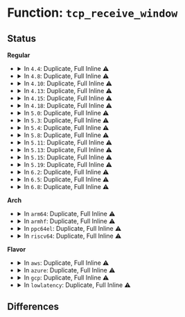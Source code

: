 # Function: <code>tcp_receive_window</code>

## Status
<b>Regular</b>
<ul>
<li>
<details>
<summary>In <code>4.4</code>: Duplicate, Full Inline ⚠️</summary>

**Collision:** Static Duplication

**Inline:** Full

**Transformation:** False

**Instances:**

```
In net/ipv4/tcp.c (ffffffff81765fa7)
Location: include/net/tcp.h:688
Inline: True
Inline callers:
  - net/ipv4/tcp.c:tcp_cleanup_rbuf
```
```
In net/ipv4/tcp_input.c (ffffffff8177007d)
Location: include/net/tcp.h:688
Inline: True
Inline callers:
  - net/ipv4/tcp_input.c:tcp_data_queue
  - net/ipv4/tcp_input.c:tcp_data_queue
  - net/ipv4/tcp_input.c:tcp_data_queue
  - net/ipv4/tcp_input.c:tcp_validate_incoming
```
```
In net/ipv4/tcp_output.c (ffffffff81775f78)
Location: include/net/tcp.h:688
Inline: True
Inline callers:
  - net/ipv4/tcp_output.c:tcp_transmit_skb
```
```
In net/ipv4/tcp_minisocks.c (ffffffff8177ff2b)
Location: include/net/tcp.h:688
Inline: True
Inline callers:
  - net/ipv4/tcp_minisocks.c:tcp_time_wait
```
</details>
</li>
<li>
<details>
<summary>In <code>4.8</code>: Duplicate, Full Inline ⚠️</summary>

**Collision:** Static Duplication

**Inline:** Full

**Transformation:** False

**Instances:**

```
In net/ipv4/tcp.c (ffffffff817d2517)
Location: include/net/tcp.h:684
Inline: True
Inline callers:
  - net/ipv4/tcp.c:tcp_cleanup_rbuf
```
```
In net/ipv4/tcp_input.c (ffffffff817de98f)
Location: include/net/tcp.h:684
Inline: True
Inline callers:
  - net/ipv4/tcp_input.c:tcp_validate_incoming
  - net/ipv4/tcp_input.c:tcp_data_queue
  - net/ipv4/tcp_input.c:tcp_data_queue
  - net/ipv4/tcp_input.c:tcp_data_queue
```
```
In net/ipv4/tcp_output.c (ffffffff817e2f49)
Location: include/net/tcp.h:684
Inline: True
Inline callers:
  - net/ipv4/tcp_output.c:tcp_transmit_skb
```
```
In net/ipv4/tcp_minisocks.c (ffffffff817ed419)
Location: include/net/tcp.h:684
Inline: True
Inline callers:
  - net/ipv4/tcp_minisocks.c:tcp_time_wait
```
</details>
</li>
<li>
<details>
<summary>In <code>4.10</code>: Duplicate, Full Inline ⚠️</summary>

**Collision:** Static Duplication

**Inline:** Full

**Transformation:** False

**Instances:**

```
In net/ipv4/tcp.c (ffffffff81802307)
Location: include/net/tcp.h:682
Inline: True
Inline callers:
  - net/ipv4/tcp.c:tcp_cleanup_rbuf
```
```
In net/ipv4/tcp_input.c (ffffffff8180ed6f)
Location: include/net/tcp.h:682
Inline: True
Inline callers:
  - net/ipv4/tcp_input.c:tcp_validate_incoming
  - net/ipv4/tcp_input.c:tcp_data_queue
  - net/ipv4/tcp_input.c:tcp_data_queue
  - net/ipv4/tcp_input.c:tcp_data_queue
```
```
In net/ipv4/tcp_output.c (ffffffff818135f9)
Location: include/net/tcp.h:682
Inline: True
Inline callers:
  - net/ipv4/tcp_output.c:tcp_transmit_skb
```
```
In net/ipv4/tcp_minisocks.c (ffffffff8181dd29)
Location: include/net/tcp.h:682
Inline: True
Inline callers:
  - net/ipv4/tcp_minisocks.c:tcp_time_wait
```
</details>
</li>
<li>
<details>
<summary>In <code>4.13</code>: Duplicate, Full Inline ⚠️</summary>

**Collision:** Static Duplication

**Inline:** Full

**Transformation:** False

**Instances:**

```
In net/ipv4/tcp.c (ffffffff8182246a)
Location: include/net/tcp.h:690
Inline: True
Inline callers:
  - net/ipv4/tcp.c:tcp_cleanup_rbuf
```
```
In net/ipv4/tcp_input.c (ffffffff8182ec91)
Location: include/net/tcp.h:690
Inline: True
Inline callers:
  - net/ipv4/tcp_input.c:tcp_validate_incoming
  - net/ipv4/tcp_input.c:tcp_data_queue
  - net/ipv4/tcp_input.c:tcp_data_queue
  - net/ipv4/tcp_input.c:tcp_data_queue
```
```
In net/ipv4/tcp_output.c (ffffffff81833801)
Location: include/net/tcp.h:690
Inline: True
Inline callers:
  - net/ipv4/tcp_output.c:tcp_transmit_skb
```
```
In net/ipv4/tcp_minisocks.c (ffffffff8183e490)
Location: include/net/tcp.h:690
Inline: True
Inline callers:
  - net/ipv4/tcp_minisocks.c:tcp_time_wait
```
</details>
</li>
<li>
<details>
<summary>In <code>4.15</code>: Duplicate, Full Inline ⚠️</summary>

**Collision:** Static Duplication

**Inline:** Full

**Transformation:** False

**Instances:**

```
In net/ipv4/tcp.c (ffffffff818a156a)
Location: include/net/tcp.h:666
Inline: True
Inline callers:
  - net/ipv4/tcp.c:tcp_cleanup_rbuf
```
```
In net/ipv4/tcp_input.c (ffffffff818adcc1)
Location: include/net/tcp.h:666
Inline: True
Inline callers:
  - net/ipv4/tcp_input.c:tcp_validate_incoming
  - net/ipv4/tcp_input.c:tcp_data_queue
  - net/ipv4/tcp_input.c:tcp_data_queue
  - net/ipv4/tcp_input.c:tcp_data_queue
```
```
In net/ipv4/tcp_output.c (ffffffff818b2b91)
Location: include/net/tcp.h:666
Inline: True
Inline callers:
  - net/ipv4/tcp_output.c:tcp_transmit_skb
```
```
In net/ipv4/tcp_minisocks.c (ffffffff818bdcc0)
Location: include/net/tcp.h:666
Inline: True
Inline callers:
  - net/ipv4/tcp_minisocks.c:tcp_time_wait
```
</details>
</li>
<li>
<details>
<summary>In <code>4.18</code>: Duplicate, Full Inline ⚠️</summary>

**Collision:** Static Duplication

**Inline:** Full

**Transformation:** False

**Instances:**

```
In net/ipv4/tcp.c (ffffffff818f6044)
Location: include/net/tcp.h:676
Inline: True
Inline callers:
  - net/ipv4/tcp.c:tcp_cleanup_rbuf
```
```
In net/ipv4/tcp_input.c (ffffffff819031e9)
Location: include/net/tcp.h:676
Inline: True
Inline callers:
  - net/ipv4/tcp_input.c:tcp_validate_incoming
  - net/ipv4/tcp_input.c:tcp_data_queue
  - net/ipv4/tcp_input.c:tcp_data_queue
  - net/ipv4/tcp_input.c:tcp_data_queue
```
```
In net/ipv4/tcp_output.c (ffffffff81908087)
Location: include/net/tcp.h:676
Inline: True
Inline callers:
  - net/ipv4/tcp_output.c:__tcp_transmit_skb
```
```
In net/ipv4/tcp_minisocks.c (ffffffff81912744)
Location: include/net/tcp.h:676
Inline: True
Inline callers:
  - net/ipv4/tcp_minisocks.c:tcp_time_wait
```
</details>
</li>
<li>
<details>
<summary>In <code>5.0</code>: Duplicate, Full Inline ⚠️</summary>

**Collision:** Static Duplication

**Inline:** Full

**Transformation:** False

**Instances:**

```
In net/ipv4/tcp.c (ffffffff81923c04)
Location: include/net/tcp.h:703
Inline: True
Inline callers:
  - net/ipv4/tcp.c:tcp_cleanup_rbuf
```
```
In net/ipv4/tcp_input.c (ffffffff81931339)
Location: include/net/tcp.h:703
Inline: True
Inline callers:
  - net/ipv4/tcp_input.c:tcp_validate_incoming
  - net/ipv4/tcp_input.c:tcp_data_queue
  - net/ipv4/tcp_input.c:tcp_data_queue
  - net/ipv4/tcp_input.c:tcp_data_queue
```
```
In net/ipv4/tcp_output.c (ffffffff8193636c)
Location: include/net/tcp.h:703
Inline: True
Inline callers:
  - net/ipv4/tcp_output.c:__tcp_transmit_skb
```
```
In net/ipv4/tcp_minisocks.c (ffffffff81940f14)
Location: include/net/tcp.h:703
Inline: True
Inline callers:
  - net/ipv4/tcp_minisocks.c:tcp_time_wait
```
</details>
</li>
<li>
<details>
<summary>In <code>5.3</code>: Duplicate, Full Inline ⚠️</summary>

**Collision:** Static Duplication

**Inline:** Full

**Transformation:** False

**Instances:**

```
In net/ipv4/tcp.c (ffffffff8198657e)
Location: include/net/tcp.h:704
Inline: True
Inline callers:
  - net/ipv4/tcp.c:tcp_cleanup_rbuf
```
```
In net/ipv4/tcp_input.c (ffffffff81994a30)
Location: include/net/tcp.h:704
Inline: True
Inline callers:
  - net/ipv4/tcp_input.c:tcp_validate_incoming
  - net/ipv4/tcp_input.c:tcp_data_queue
  - net/ipv4/tcp_input.c:tcp_data_queue
```
```
In net/ipv4/tcp_output.c (ffffffff8199a738)
Location: include/net/tcp.h:704
Inline: True
Inline callers:
  - net/ipv4/tcp_output.c:__tcp_transmit_skb
```
```
In net/ipv4/tcp_minisocks.c (ffffffff819a5538)
Location: include/net/tcp.h:704
Inline: True
Inline callers:
  - net/ipv4/tcp_minisocks.c:tcp_time_wait
```
</details>
</li>
<li>
<details>
<summary>In <code>5.4</code>: Duplicate, Full Inline ⚠️</summary>

**Collision:** Static Duplication

**Inline:** Full

**Transformation:** False

**Instances:**

```
In net/ipv4/tcp.c (ffffffff819bccee)
Location: include/net/tcp.h:725
Inline: True
Inline callers:
  - net/ipv4/tcp.c:tcp_cleanup_rbuf
```
```
In net/ipv4/tcp_input.c (ffffffff819cb580)
Location: include/net/tcp.h:725
Inline: True
Inline callers:
  - net/ipv4/tcp_input.c:tcp_validate_incoming
  - net/ipv4/tcp_input.c:tcp_data_queue
  - net/ipv4/tcp_input.c:tcp_data_queue
```
```
In net/ipv4/tcp_output.c (ffffffff819d1181)
Location: include/net/tcp.h:725
Inline: True
Inline callers:
  - net/ipv4/tcp_output.c:__tcp_transmit_skb
```
```
In net/ipv4/tcp_minisocks.c (ffffffff819dc227)
Location: include/net/tcp.h:725
Inline: True
Inline callers:
  - net/ipv4/tcp_minisocks.c:tcp_time_wait
```
</details>
</li>
<li>
<details>
<summary>In <code>5.8</code>: Duplicate, Full Inline ⚠️</summary>

**Collision:** Static Duplication

**Inline:** Full

**Transformation:** False

**Instances:**

```
In net/ipv4/tcp.c (ffffffff81aa7bae)
Location: include/net/tcp.h:730
Inline: True
Inline callers:
  - net/ipv4/tcp.c:tcp_cleanup_rbuf
```
```
In net/ipv4/tcp_input.c (ffffffff81ab854b)
Location: include/net/tcp.h:730
Inline: True
Inline callers:
  - net/ipv4/tcp_input.c:tcp_validate_incoming
  - net/ipv4/tcp_input.c:tcp_data_queue
  - net/ipv4/tcp_input.c:tcp_data_queue
  - net/ipv4/tcp_input.c:tcp_data_queue
```
```
In net/ipv4/tcp_output.c (ffffffff81abe221)
Location: include/net/tcp.h:730
Inline: True
Inline callers:
  - net/ipv4/tcp_output.c:__tcp_transmit_skb
```
```
In net/ipv4/tcp_minisocks.c (ffffffff81ac9387)
Location: include/net/tcp.h:730
Inline: True
Inline callers:
  - net/ipv4/tcp_minisocks.c:tcp_time_wait
```
</details>
</li>
<li>
<details>
<summary>In <code>5.11</code>: Duplicate, Full Inline ⚠️</summary>

**Collision:** Static Duplication

**Inline:** Full

**Transformation:** False

**Instances:**

```
In net/ipv4/tcp.c (ffffffff81ab5a30)
Location: include/net/tcp.h:736
Inline: True
Inline callers:
  - net/ipv4/tcp.c:tcp_cleanup_rbuf
  - net/ipv4/tcp.c:tcp_poll
```
```
In net/ipv4/tcp_input.c (ffffffff81ac3777)
Location: include/net/tcp.h:736
Inline: True
Inline callers:
  - net/ipv4/tcp_input.c:tcp_validate_incoming
  - net/ipv4/tcp_input.c:tcp_data_queue
  - net/ipv4/tcp_input.c:tcp_data_queue
  - net/ipv4/tcp_input.c:tcp_data_queue
  - net/ipv4/tcp_input.c:tcp_data_ready
```
```
In net/ipv4/tcp_output.c (ffffffff81ac9aee)
Location: include/net/tcp.h:736
Inline: True
Inline callers:
  - net/ipv4/tcp_output.c:__tcp_transmit_skb
```
```
In net/ipv4/tcp_minisocks.c (ffffffff81ad52d7)
Location: include/net/tcp.h:736
Inline: True
Inline callers:
  - net/ipv4/tcp_minisocks.c:tcp_time_wait
```
</details>
</li>
<li>
<details>
<summary>In <code>5.13</code>: Duplicate, Full Inline ⚠️</summary>

**Collision:** Static Duplication

**Inline:** Full

**Transformation:** False

**Instances:**

```
In net/ipv4/tcp.c (ffffffff81aa0c10)
Location: include/net/tcp.h:741
Inline: True
Inline callers:
  - net/ipv4/tcp.c:tcp_cleanup_rbuf
  - net/ipv4/tcp.c:tcp_poll
```
```
In net/ipv4/tcp_input.c (ffffffff81aae898)
Location: include/net/tcp.h:741
Inline: True
Inline callers:
  - net/ipv4/tcp_input.c:tcp_validate_incoming
  - net/ipv4/tcp_input.c:tcp_data_queue
  - net/ipv4/tcp_input.c:tcp_data_queue
  - net/ipv4/tcp_input.c:tcp_data_queue
  - net/ipv4/tcp_input.c:tcp_data_ready
```
```
In net/ipv4/tcp_output.c (ffffffff81ab4973)
Location: include/net/tcp.h:741
Inline: True
Inline callers:
  - net/ipv4/tcp_output.c:__tcp_transmit_skb
```
```
In net/ipv4/tcp_minisocks.c (ffffffff81ac0354)
Location: include/net/tcp.h:741
Inline: True
Inline callers:
  - net/ipv4/tcp_minisocks.c:tcp_time_wait
```
</details>
</li>
<li>
<details>
<summary>In <code>5.15</code>: Duplicate, Full Inline ⚠️</summary>

**Collision:** Static Duplication

**Inline:** Full

**Transformation:** False

**Instances:**

```
In net/ipv4/tcp.c (ffffffff81b5ca60)
Location: include/net/tcp.h:734
Inline: True
Inline callers:
  - net/ipv4/tcp.c:tcp_cleanup_rbuf
  - net/ipv4/tcp.c:tcp_poll
```
```
In net/ipv4/tcp_input.c (ffffffff81b6b578)
Location: include/net/tcp.h:734
Inline: True
Inline callers:
  - net/ipv4/tcp_input.c:tcp_validate_incoming
  - net/ipv4/tcp_input.c:tcp_data_queue
  - net/ipv4/tcp_input.c:tcp_data_queue
  - net/ipv4/tcp_input.c:tcp_data_queue
  - net/ipv4/tcp_input.c:tcp_data_ready
```
```
In net/ipv4/tcp_output.c (ffffffff81b71939)
Location: include/net/tcp.h:734
Inline: True
Inline callers:
  - net/ipv4/tcp_output.c:__tcp_transmit_skb
```
```
In net/ipv4/tcp_minisocks.c (ffffffff81b7f2e8)
Location: include/net/tcp.h:734
Inline: True
Inline callers:
  - net/ipv4/tcp_minisocks.c:tcp_time_wait
```
</details>
</li>
<li>
<details>
<summary>In <code>5.19</code>: Duplicate, Full Inline ⚠️</summary>

**Collision:** Static Duplication

**Inline:** Full

**Transformation:** False

**Instances:**

```
In net/ipv4/tcp.c (ffffffff81ceb3f4)
Location: include/net/tcp.h:748
Inline: True
Inline callers:
  - net/ipv4/tcp.c:tcp_cleanup_rbuf
  - net/ipv4/tcp.c:tcp_poll
```
```
In net/ipv4/tcp_input.c (ffffffff81cfa6d2)
Location: include/net/tcp.h:748
Inline: True
Inline callers:
  - net/ipv4/tcp_input.c:tcp_validate_incoming
  - net/ipv4/tcp_input.c:tcp_data_queue
  - net/ipv4/tcp_input.c:tcp_data_queue
  - net/ipv4/tcp_input.c:tcp_data_queue
  - net/ipv4/tcp_input.c:tcp_data_ready
```
```
In net/ipv4/tcp_output.c (ffffffff81d0109f)
Location: include/net/tcp.h:748
Inline: True
Inline callers:
  - net/ipv4/tcp_output.c:__tcp_transmit_skb
```
```
In net/ipv4/tcp_minisocks.c (ffffffff81d0ec92)
Location: include/net/tcp.h:748
Inline: True
Inline callers:
  - net/ipv4/tcp_minisocks.c:tcp_time_wait
```
</details>
</li>
<li>
<details>
<summary>In <code>6.2</code>: Duplicate, Full Inline ⚠️</summary>

**Collision:** Static Duplication

**Inline:** Full

**Transformation:** False

**Instances:**

```
In net/ipv4/tcp.c (ffffffff81eaad66)
Location: include/net/tcp.h:761
Inline: True
Inline callers:
  - net/ipv4/tcp.c:__tcp_cleanup_rbuf
  - net/ipv4/tcp.c:tcp_poll
```
```
In net/ipv4/tcp_input.c (ffffffff81ebf212)
Location: include/net/tcp.h:761
Inline: True
Inline callers:
  - net/ipv4/tcp_input.c:tcp_validate_incoming
  - net/ipv4/tcp_input.c:tcp_data_queue
  - net/ipv4/tcp_input.c:tcp_data_queue
  - net/ipv4/tcp_input.c:tcp_data_queue
  - net/ipv4/tcp_input.c:tcp_data_ready
```
```
In net/ipv4/tcp_output.c (ffffffff81ec61ff)
Location: include/net/tcp.h:761
Inline: True
Inline callers:
  - net/ipv4/tcp_output.c:__tcp_transmit_skb
```
```
In net/ipv4/tcp_minisocks.c (ffffffff81ed4782)
Location: include/net/tcp.h:761
Inline: True
Inline callers:
  - net/ipv4/tcp_minisocks.c:tcp_time_wait
```
</details>
</li>
<li>
<details>
<summary>In <code>6.5</code>: Duplicate, Full Inline ⚠️</summary>

**Collision:** Static Duplication

**Inline:** Full

**Transformation:** False

**Instances:**

```
In net/ipv4/tcp.c (ffffffff81f0d406)
Location: include/net/tcp.h:756
Inline: True
Inline callers:
  - net/ipv4/tcp.c:__tcp_cleanup_rbuf
  - net/ipv4/tcp.c:tcp_poll
```
```
In net/ipv4/tcp_input.c (ffffffff81f1d6d2)
Location: include/net/tcp.h:756
Inline: True
Inline callers:
  - net/ipv4/tcp_input.c:tcp_validate_incoming
  - net/ipv4/tcp_input.c:tcp_data_queue
  - net/ipv4/tcp_input.c:tcp_data_queue
  - net/ipv4/tcp_input.c:tcp_data_queue
  - net/ipv4/tcp_input.c:tcp_data_ready
```
```
In net/ipv4/tcp_output.c (ffffffff81f24941)
Location: include/net/tcp.h:756
Inline: True
Inline callers:
  - net/ipv4/tcp_output.c:__tcp_transmit_skb
```
```
In net/ipv4/tcp_minisocks.c (ffffffff81f325dd)
Location: include/net/tcp.h:756
Inline: True
Inline callers:
  - net/ipv4/tcp_minisocks.c:tcp_time_wait
```
</details>
</li>
<li>
<details>
<summary>In <code>6.8</code>: Duplicate, Full Inline ⚠️</summary>

**Collision:** Static Duplication

**Inline:** Full

**Transformation:** False

**Instances:**

```
In net/ipv4/tcp.c (ffffffff81fd1506)
Location: include/net/tcp.h:771
Inline: True
Inline callers:
  - net/ipv4/tcp.c:__tcp_cleanup_rbuf
  - net/ipv4/tcp.c:tcp_poll
```
```
In net/ipv4/tcp_input.c (ffffffff81fe1d7e)
Location: include/net/tcp.h:771
Inline: True
Inline callers:
  - net/ipv4/tcp_input.c:tcp_validate_incoming
  - net/ipv4/tcp_input.c:tcp_data_queue
  - net/ipv4/tcp_input.c:tcp_data_queue
  - net/ipv4/tcp_input.c:tcp_data_queue
  - net/ipv4/tcp_input.c:tcp_data_ready
```
```
In net/ipv4/tcp_output.c (ffffffff81fe9133)
Location: include/net/tcp.h:771
Inline: True
Inline callers:
  - net/ipv4/tcp_output.c:__tcp_transmit_skb
```
```
In net/ipv4/tcp_minisocks.c (ffffffff81ff85be)
Location: include/net/tcp.h:771
Inline: True
Inline callers:
  - net/ipv4/tcp_minisocks.c:tcp_time_wait
```
</details>
</li>
</ul>
<b>Arch</b>
<ul>
<li>
<details>
<summary>In <code>arm64</code>: Duplicate, Full Inline ⚠️</summary>

**Collision:** Static Duplication

**Inline:** Full

**Transformation:** False

**Instances:**

```
In net/ipv4/tcp.c (ffff800010c6ef98)
Location: include/net/tcp.h:725
Inline: True
Inline callers:
  - net/ipv4/tcp.c:tcp_cleanup_rbuf
```
```
In net/ipv4/tcp_input.c (ffff800010c7e174)
Location: include/net/tcp.h:725
Inline: True
Inline callers:
  - net/ipv4/tcp_input.c:tcp_validate_incoming
  - net/ipv4/tcp_input.c:tcp_data_queue
  - net/ipv4/tcp_input.c:tcp_data_queue
  - net/ipv4/tcp_input.c:tcp_data_queue
```
```
In net/ipv4/tcp_output.c (ffff800010c83dac)
Location: include/net/tcp.h:725
Inline: True
Inline callers:
  - net/ipv4/tcp_output.c:__tcp_transmit_skb
```
```
In net/ipv4/tcp_minisocks.c (ffff800010c9015c)
Location: include/net/tcp.h:725
Inline: True
Inline callers:
  - net/ipv4/tcp_minisocks.c:tcp_time_wait
```
</details>
</li>
<li>
<details>
<summary>In <code>armhf</code>: Duplicate, Full Inline ⚠️</summary>

**Collision:** Static Duplication

**Inline:** Full

**Transformation:** False

**Instances:**

```
In net/ipv4/tcp.c (c0d7db50)
Location: include/net/tcp.h:725
Inline: True
Inline callers:
  - net/ipv4/tcp.c:tcp_cleanup_rbuf
```
```
In net/ipv4/tcp_input.c (c0d8d14c)
Location: include/net/tcp.h:725
Inline: True
Inline callers:
  - net/ipv4/tcp_input.c:tcp_validate_incoming
  - net/ipv4/tcp_input.c:tcp_data_queue
  - net/ipv4/tcp_input.c:tcp_data_queue
```
```
In net/ipv4/tcp_output.c (c0d93034)
Location: include/net/tcp.h:725
Inline: True
Inline callers:
  - net/ipv4/tcp_output.c:__tcp_transmit_skb
```
```
In net/ipv4/tcp_minisocks.c (c0d9e380)
Location: include/net/tcp.h:725
Inline: True
Inline callers:
  - net/ipv4/tcp_minisocks.c:tcp_time_wait
```
</details>
</li>
<li>
<details>
<summary>In <code>ppc64el</code>: Duplicate, Full Inline ⚠️</summary>

**Collision:** Static Duplication

**Inline:** Full

**Transformation:** False

**Instances:**

```
In net/ipv4/tcp.c (c000000000d75264)
Location: include/net/tcp.h:725
Inline: True
Inline callers:
  - net/ipv4/tcp.c:tcp_cleanup_rbuf
```
```
In net/ipv4/tcp_input.c (c000000000d882b0)
Location: include/net/tcp.h:725
Inline: True
Inline callers:
  - net/ipv4/tcp_input.c:tcp_validate_incoming
  - net/ipv4/tcp_input.c:tcp_data_queue
  - net/ipv4/tcp_input.c:tcp_data_queue
  - net/ipv4/tcp_input.c:tcp_data_queue
```
```
In net/ipv4/tcp_output.c (c000000000d8f788)
Location: include/net/tcp.h:725
Inline: True
Inline callers:
  - net/ipv4/tcp_output.c:__tcp_transmit_skb
```
```
In net/ipv4/tcp_minisocks.c (c000000000d9e138)
Location: include/net/tcp.h:725
Inline: True
Inline callers:
  - net/ipv4/tcp_minisocks.c:tcp_time_wait
```
</details>
</li>
<li>
<details>
<summary>In <code>riscv64</code>: Duplicate, Full Inline ⚠️</summary>

**Collision:** Static Duplication

**Inline:** Full

**Transformation:** False

**Instances:**

```
In net/ipv4/tcp.c (ffffffe0007d3d22)
Location: include/net/tcp.h:725
Inline: True
Inline callers:
  - net/ipv4/tcp.c:tcp_cleanup_rbuf
```
```
In net/ipv4/tcp_input.c (ffffffe0007e0584)
Location: include/net/tcp.h:725
Inline: True
Inline callers:
  - net/ipv4/tcp_input.c:tcp_validate_incoming
  - net/ipv4/tcp_input.c:tcp_data_queue
  - net/ipv4/tcp_input.c:tcp_data_queue
  - net/ipv4/tcp_input.c:tcp_data_queue
```
```
In net/ipv4/tcp_output.c (ffffffe0007e58d8)
Location: include/net/tcp.h:725
Inline: True
Inline callers:
  - net/ipv4/tcp_output.c:__tcp_transmit_skb
```
```
In net/ipv4/tcp_minisocks.c (ffffffe0007ef61c)
Location: include/net/tcp.h:725
Inline: True
Inline callers:
  - net/ipv4/tcp_minisocks.c:tcp_time_wait
```
</details>
</li>
</ul>
<b>Flavor</b>
<ul>
<li>
<details>
<summary>In <code>aws</code>: Duplicate, Full Inline ⚠️</summary>

**Collision:** Static Duplication

**Inline:** Full

**Transformation:** False

**Instances:**

```
In net/ipv4/tcp.c (ffffffff8195cb5e)
Location: include/net/tcp.h:725
Inline: True
Inline callers:
  - net/ipv4/tcp.c:tcp_cleanup_rbuf
```
```
In net/ipv4/tcp_input.c (ffffffff8196b3f0)
Location: include/net/tcp.h:725
Inline: True
Inline callers:
  - net/ipv4/tcp_input.c:tcp_validate_incoming
  - net/ipv4/tcp_input.c:tcp_data_queue
  - net/ipv4/tcp_input.c:tcp_data_queue
```
```
In net/ipv4/tcp_output.c (ffffffff81970ff1)
Location: include/net/tcp.h:725
Inline: True
Inline callers:
  - net/ipv4/tcp_output.c:__tcp_transmit_skb
```
```
In net/ipv4/tcp_minisocks.c (ffffffff8197c097)
Location: include/net/tcp.h:725
Inline: True
Inline callers:
  - net/ipv4/tcp_minisocks.c:tcp_time_wait
```
</details>
</li>
<li>
<details>
<summary>In <code>azure</code>: Duplicate, Full Inline ⚠️</summary>

**Collision:** Static Duplication

**Inline:** Full

**Transformation:** False

**Instances:**

```
In net/ipv4/tcp.c (ffffffff8191664e)
Location: include/net/tcp.h:725
Inline: True
Inline callers:
  - net/ipv4/tcp.c:tcp_cleanup_rbuf
```
```
In net/ipv4/tcp_input.c (ffffffff81924ee0)
Location: include/net/tcp.h:725
Inline: True
Inline callers:
  - net/ipv4/tcp_input.c:tcp_validate_incoming
  - net/ipv4/tcp_input.c:tcp_data_queue
  - net/ipv4/tcp_input.c:tcp_data_queue
```
```
In net/ipv4/tcp_output.c (ffffffff8192aac1)
Location: include/net/tcp.h:725
Inline: True
Inline callers:
  - net/ipv4/tcp_output.c:__tcp_transmit_skb
```
```
In net/ipv4/tcp_minisocks.c (ffffffff81935b57)
Location: include/net/tcp.h:725
Inline: True
Inline callers:
  - net/ipv4/tcp_minisocks.c:tcp_time_wait
```
</details>
</li>
<li>
<details>
<summary>In <code>gcp</code>: Duplicate, Full Inline ⚠️</summary>

**Collision:** Static Duplication

**Inline:** Full

**Transformation:** False

**Instances:**

```
In net/ipv4/tcp.c (ffffffff819c732e)
Location: include/net/tcp.h:725
Inline: True
Inline callers:
  - net/ipv4/tcp.c:tcp_cleanup_rbuf
```
```
In net/ipv4/tcp_input.c (ffffffff819d5bc0)
Location: include/net/tcp.h:725
Inline: True
Inline callers:
  - net/ipv4/tcp_input.c:tcp_validate_incoming
  - net/ipv4/tcp_input.c:tcp_data_queue
  - net/ipv4/tcp_input.c:tcp_data_queue
```
```
In net/ipv4/tcp_output.c (ffffffff819db7c1)
Location: include/net/tcp.h:725
Inline: True
Inline callers:
  - net/ipv4/tcp_output.c:__tcp_transmit_skb
```
```
In net/ipv4/tcp_minisocks.c (ffffffff819e6867)
Location: include/net/tcp.h:725
Inline: True
Inline callers:
  - net/ipv4/tcp_minisocks.c:tcp_time_wait
```
</details>
</li>
<li>
<details>
<summary>In <code>lowlatency</code>: Duplicate, Full Inline ⚠️</summary>

**Collision:** Static Duplication

**Inline:** Full

**Transformation:** False

**Instances:**

```
In net/ipv4/tcp.c (ffffffff819d0e7e)
Location: include/net/tcp.h:725
Inline: True
Inline callers:
  - net/ipv4/tcp.c:tcp_cleanup_rbuf
```
```
In net/ipv4/tcp_input.c (ffffffff819df7c0)
Location: include/net/tcp.h:725
Inline: True
Inline callers:
  - net/ipv4/tcp_input.c:tcp_validate_incoming
  - net/ipv4/tcp_input.c:tcp_data_queue
  - net/ipv4/tcp_input.c:tcp_data_queue
```
```
In net/ipv4/tcp_output.c (ffffffff819e5441)
Location: include/net/tcp.h:725
Inline: True
Inline callers:
  - net/ipv4/tcp_output.c:__tcp_transmit_skb
```
```
In net/ipv4/tcp_minisocks.c (ffffffff819f0527)
Location: include/net/tcp.h:725
Inline: True
Inline callers:
  - net/ipv4/tcp_minisocks.c:tcp_time_wait
```
</details>
</li>
</ul>

## Differences
